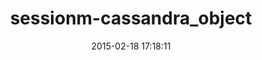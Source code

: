 ---
layout: post
title:  "sessionm-cassandra_object"
repo:   "sessionm/cassandra_object"
date:   2015-02-18 17:18:11
gemurl: http://github.com/sessionm/cassandra_object
---